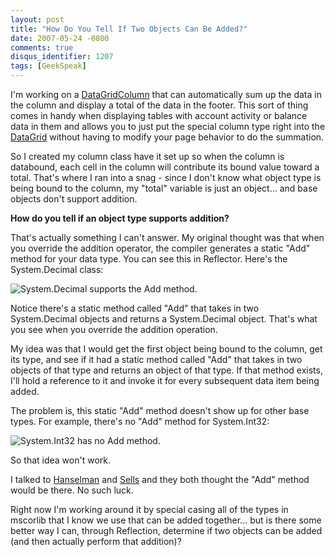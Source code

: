 ```yaml
---
layout: post
title: "How Do You Tell If Two Objects Can Be Added?"
date: 2007-05-24 -0800
comments: true
disqus_identifier: 1207
tags: [GeekSpeak]
---
```

I'm working on a
[DataGridColumn](http://msdn2.microsoft.com/en-us/library/system.web.ui.webcontrols.datagridcolumn.aspx)
that can automatically sum up the data in the column and display a total
of the data in the footer. This sort of thing comes in handy when
displaying tables with account activity or balance data in them and
allows you to just put the special column type right into the
[DataGrid](http://msdn2.microsoft.com/en-us/library/system.web.ui.webcontrols.datagrid.aspx)
without having to modify your page behavior to do the summation.
 
 So I created my column class have it set up so when the column is
databound, each cell in the column will contribute its bound value
toward a total. That's where I ran into a snag - since I don't know what
object type is being bound to the column, my "total" variable is just an
object... and base objects don't support addition.
 
 **How do you tell if an object type supports addition?**
 
 That's actually something I can't answer. My original thought was that
when you override the addition operator, the compiler generates a static
"Add" method for your data type. You can see this in Reflector. Here's
the System.Decimal class:
 
 ![System.Decimal supports the Add
method.](https://hyqi8g.dm2303.livefilestore.com/y2priOyuwCGkcEc5OEV2UFh_qytRwBbirJug66y5RV7Lx46g3God90YK8GIFvnulS3SARmke3wBzFw82dAyvH4HBVBz0vJqHJaCo7VmuRo8W4E/20070524decimaladd.png?psid=1)
 
 Notice there's a static method called "Add" that takes in two
System.Decimal objects and returns a System.Decimal object. That's what
you see when you override the addition operation.
 
 My idea was that I would get the first object being bound to the
column, get its type, and see if it had a static method called "Add"
that takes in two objects of that type and returns an object of that
type. If that method exists, I'll hold a reference to it and invoke it
for every subsequent data item being added.
 
 The problem is, this static "Add" method doesn't show up for other base
types. For example, there's no "Add" method for System.Int32:
 
 ![System.Int32 has no Add
method.](https://hyqi8g.dm1.livefilestore.com/y2pnPDAqbX_IDft2qOQRS1yJZvowCRBN9lEGol69pWfIA984qsM0JY_gPne_HZv2781XC88JzgVQdF9kNHnWKI49xgCcfV66P_vq47cwKPZCLg/20070524intnoadd.png?psid=1)
 
 So that idea won't work.
 
 I talked to [Hanselman](http://www.hanselman.com/blog/) and
[Sells](http://www.sellsbrothers.com/) and they both thought the "Add"
method would be there. No such luck.
 
 Right now I'm working around it by special casing all of the types in
mscorlib that I know we use that can be added together... but is there
some better way I can, through Reflection, determine if two objects can
be added (and then actually perform that addition)?
